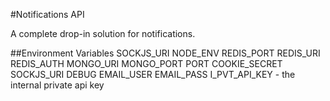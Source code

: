 #Notifications API

A complete drop-in solution for notifications.

##Environment Variables
SOCKJS_URI
NODE_ENV
REDIS_PORT
REDIS_URI
REDIS_AUTH
MONGO_URI
MONGO_PORT
PORT
COOKIE_SECRET
SOCKJS_URI
DEBUG
EMAIL_USER
EMAIL_PASS
I_PVT_API_KEY - the internal private api key